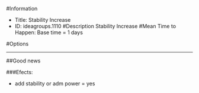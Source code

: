 #Information
 - Title: Stability Increase
 - ID: ideagroups.1110
#Description
Stability Increase
#Mean Time to Happen:
Base time = 1 days

#Options

___
##Good news

###Efects:<ul><li>add stability or adm power = yes</li></ul>
